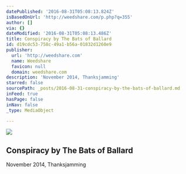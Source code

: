 ```yaml
---
datePublished: '2016-08-31T05:08:13.824Z'
isBasedOnUrl: 'http://weedshare.com/p.php?q=355'
author: []
via: {}
dateModified: '2016-08-31T05:08:13.486Z'
title: Conspiracy by The Bats of Ballard
id: d19cdc53-758c-49a1-b56a-01832d1260e9
publisher:
  url: 'http://weedshare.com'
  name: Weedshare
  favicon: null
  domain: weedshare.com
description: 'November 2014, Thanksjamming'
starred: false
sourcePath: _posts/2016-08-31-conspiracy-by-the-bats-of-ballard.md
inFeed: true
hasPage: false
inNav: false
_type: MediaObject

---
```

<article style=""><img src="https://imgflo.herokuapp.com/graph/2b2431f8e7ba7b0/a9f377737b6dc879587a3f1ed4acb574/noop.png?input=http%3A%2F%2Fweedshare.com%2Fuploads%2F5%2Fconspiracy-cover.png" /><h1>Conspiracy by The Bats of Ballard</h1></article>

November 2014, Thanksjamming